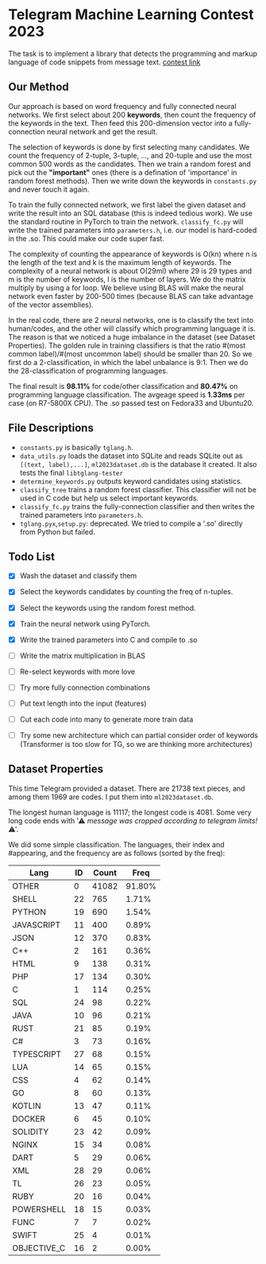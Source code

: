 # Telegram Machine Learning Contest 2023

The task is to implement a library that detects the programming and markup language of code snippets from message text. [contest link](https://t.me/contest/346)

## Our Method

Our approach is based on word frequency and fully connected neural networks.
We first select about 200 __keywords__, then count the frequency of the keywords in the text.
Then feed this 200-dimension vector into a fully-connection neural network and get the result.

The selection of keywords is done by first selecting many candidates.
We count the frequency of 2-tuple, 3-tuple, ..., and 20-tuple and use the most common 500 words as the candidates.
Then we train a random forest and pick out the __"important"__ ones (there is a defination of 'importance' in random forest methods).
Then we write down the keywords in `constants.py` and never touch it again.

To train the fully connected network, we first label the given dataset and write the result into an SQL database (this is indeed tedious work).
We use the standard routine in PyTorch to train the network.
`classify_fc.py` will write the trained parameters into `parameters.h`, i.e. our model is hard-coded in the .so.
This could make our code super fast.

The complexity of counting the appearance of keywords is O(kn) where n is the length of the text and k is the maximum length of keywords.
The complexity of a neural network is about O(29ml) where 29 is 29 types and m is the number of keywords, l is the number of layers.
We do the matrix multiply by using a for loop.
We believe using BLAS will make the neural network even faster by 200-500 times (because BLAS can take advantage of the vector assemblies).

In the real code, there are 2 neural networks, one is to classify the text into human/codes, and the other will classify which programming language it is.
The reason is that we noticed a huge imbalance in the dataset (see Dataset Properties).
The golden rule in training classifiers is that the ratio #(most common label)/#(most uncommon label) should be smaller than 20.
So we first do a 2-classification, in which the label unbalance is 9:1.
Then we do the 28-classification of programming languages.

The final result is __98.11%__ for code/other classification and __80.47%__ on programming language classification.
The avgeage speed is __1.33ms__ per case (on R7-5800X CPU).
The .so passed test on Fedora33 and Ubuntu20.

## File Descriptions

* `constants.py` is basically `tglang.h`.
* `data_utils.py` loads the dataset into SQLite and reads SQLite out as `[(text, label),...]`, `ml2023dataset.db` is the database it created. It also tests the final `libtglang-tester`
* `determine_keywords.py` outputs keyword candidates using statistics.
* `classify_tree` trains a random forest classifier. This classifier will not be used in C code but help us select important keywords.
* `classify_fc.py` trains the fully-connection classifier and then writes the trained parameters into `parameters.h`.
* `tglang.pyx`,`setup.py`: deprecated. We tried to compile a '.so' directly from Python but failed.

## Todo List

- [x] Wash the dataset and classify them
- [x] Select the keywords candidates by counting the freq of n-tuples.
- [x] Select the keywords using the random forest method.
- [x] Train the neural network using PyTorch.
- [x] Write the trained parameters into C and compile to .so
- [ ] Write the matrix multiplication in BLAS
- [ ] Re-select keywords with more love
- [ ] Try more fully connection combinations
- [ ] Put text length into the input (features)
- [ ] Cut each code into many to generate more train data
- [ ] Try some new architecture which can partial consider order of keywords (Transformer is too slow for TG, so we are thinking more architectures)


## Dataset Properties

This time Telegram provided a dataset. There are 21738 text pieces, and among them 1969 are codes. I put them into `ml2023dataset.db`.

The longest human language is 11117; the longest code is 4081. Some very long code ends with '⚠ *message was cropped according to telegram limits!* ⚠'.

We did some simple classification. The languages, their index and #appearing, and the frequency are as follows (sorted by the freq):

|      Lang| ID|Count|Freq|
|----------|---|-----|----|
|      OTHER| 0|41082|91.80%|
|      SHELL|22|  765|1.71%|
|     PYTHON|19|  690|1.54%|
| JAVASCRIPT|11|  400|0.89%|
|       JSON|12|  370|0.83%|
|        C++| 2|  161|0.36%|
|       HTML| 9|  138|0.31%|
|        PHP|17|  134|0.30%|
|          C| 1|  114|0.25%|
|        SQL|24|   98|0.22%|
|       JAVA|10|   96|0.21%|
|       RUST|21|   85|0.19%|
|         C#| 3|   73|0.16%|
| TYPESCRIPT|27|   68|0.15%|
|        LUA|14|   65|0.15%|
|        CSS| 4|   62|0.14%|
|         GO| 8|   60|0.13%|
|     KOTLIN|13|   47|0.11%|
|     DOCKER| 6|   45|0.10%|
|   SOLIDITY|23|   42|0.09%|
|      NGINX|15|   34|0.08%|
|       DART| 5|   29|0.06%|
|        XML|28|   29|0.06%|
|         TL|26|   23|0.05%|
|       RUBY|20|   16|0.04%|
| POWERSHELL|18|   15|0.03%|
|       FUNC| 7|    7|0.02%|
|      SWIFT|25|    4|0.01%|
|OBJECTIVE_C|16|    2|0.00%|

